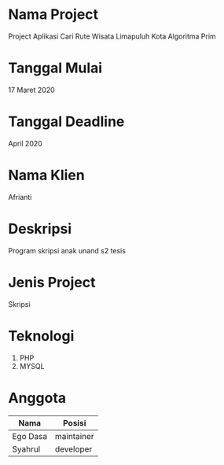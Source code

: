 # Nama Project
Project Aplikasi Cari Rute Wisata Limapuluh Kota Algoritma Prim

# Tanggal Mulai
17 Maret 2020

# Tanggal Deadline
April 2020

# Nama Klien
Afrianti

# Deskripsi
Program skripsi anak unand s2 tesis

# Jenis Project 
Skripsi

# Teknologi
1. PHP
1. MYSQL

# Anggota 
| Nama | Posisi |
| ------ | ------ |
| Ego Dasa | maintainer |
| Syahrul | developer |
